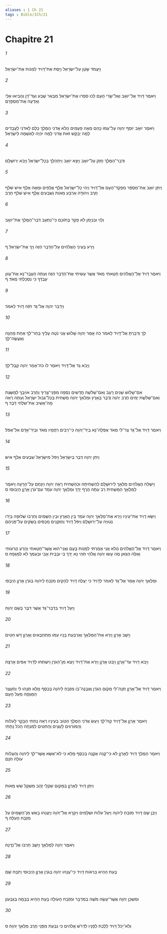 ```yaml
---
aliases : 1 Ch 21
tags : Bible/1Ch/21
---
```


# Chapitre 21

###### 1
וַיַּעֲמֹד שָׂטָן עַל־יִשְׂרָאֵל וַיָּסֶת אֶת־דָּוִיד לִמְנֹות אֶת־יִשְׂרָאֵל׃
###### 2
וַיֹּאמֶר דָּוִיד אֶל־יֹואָב וְאֶל־שָׂרֵי הָעָם לְכוּ סִפְרוּ אֶת־יִשְׂרָאֵל מִבְּאֵר שֶׁבַע וְעַד־דָּן וְהָבִיאוּ אֵלַי וְאֵדְעָה אֶת־מִסְפָּרָם׃
###### 3
וַיֹּאמֶר יֹואָב יֹוסֵף יְהוָה עַל־עַמֹּו כָּהֵם מֵאָה פְעָמִים הֲלֹא אֲדֹנִי הַמֶּלֶךְ כֻּלָּם לַאדֹנִי לַעֲבָדִים לָמָּה יְבַקֵּשׁ זֹאת אֲדֹנִי לָמָּה יִהְיֶה לְאַשְׁמָה לְיִשְׂרָאֵל׃
###### 4
וּדְבַר־הַמֶּלֶךְ חָזַק עַל־יֹואָב וַיֵּצֵא יֹואָב וַיִּתְהַלֵּךְ בְּכָל־יִשְׂרָאֵל וַיָּבֹא יְרוּשָׁלִָם׃
###### 5
וַיִּתֵּן יֹואָב אֶת־מִסְפַּר מִפְקַד־הָעָם אֶל־דָּוִיד וַיְהִי כָל־יִשְׂרָאֵל אֶלֶף אֲלָפִים וּמֵאָה אֶלֶף אִישׁ שֹׁלֵף חֶרֶב וִיהוּדָה אַרְבַּע מֵאֹות וְשִׁבְעִים אֶלֶף אִישׁ שֹׁלֵף חָרֶב׃
###### 6
וְלֵוִי וּבִנְיָמִן לֹא פָקַד בְּתֹוכָם כִּי־נִתְעַב דְּבַר־הַמֶּלֶךְ אֶת־יֹואָב׃
###### 7
וַיֵּרַע בְּעֵינֵי הָאֱלֹהִים עַל־הַדָּבָר הַזֶּה וַיַּךְ אֶת־יִשְׂרָאֵל׃ ף
###### 8
וַיֹּאמֶר דָּוִיד אֶל־הָאֱלֹהִים חָטָאתִי מְאֹד אֲשֶׁר עָשִׂיתִי אֶת־הַדָּבָר הַזֶּה וְעַתָּה הַעֲבֶר־נָא אֶת־עֲוֹון עַבְדְּךָ כִּי נִסְכַּלְתִּי מְאֹד׃ ף
###### 9
וַיְדַבֵּר יְהוָה אֶל־גָּד חֹזֵה דָוִיד לֵאמֹר׃
###### 10
לֵךְ וְדִבַּרְתָּ אֶל־דָּוִיד לֵאמֹר כֹּה אָמַר יְהוָה שָׁלֹושׁ אֲנִי נֹטֶה עָלֶיךָ בְּחַר־לְךָ אַחַת מֵהֵנָּה וְאֶעֱשֶׂה־לָּךְ׃
###### 11
וַיָּבֹא גָד אֶל־דָּוִיד וַיֹּאמֶר לֹו כֹּה־אָמַר יְהוָה קַבֶּל־לָךְ׃
###### 12
אִם־שָׁלֹושׁ שָׁנִים רָעָב וְאִם־שְׁלֹשָׁה חֳדָשִׁים נִסְפֶּה מִפְּנֵי־צָרֶיךָ וְחֶרֶב אֹויְבֶךָ לְמַשֶּׂגֶת וְאִם־שְׁלֹשֶׁת יָמִים חֶרֶב יְהוָה וְדֶבֶר בָּאָרֶץ וּמַלְאַךְ יְהוָה מַשְׁחִית בְּכָל־גְּבוּל יִשְׂרָאֵל וְעַתָּה רְאֵה מָה־אָשִׁיב אֶת־שֹׁלְחִי דָּבָר׃ ף
###### 13
וַיֹּאמֶר דָּוִיד אֶל־גָּד צַר־לִי מְאֹד אֶפְּלָה־נָּא בְיַד־יְהוָה כִּי־רַבִּים רַחֲמָיו מְאֹד וּבְיַד־אָדָם אַל־אֶפֹּל׃
###### 14
וַיִּתֵּן יְהוָה דֶּבֶר בְּיִשְׂרָאֵל וַיִּפֹּל מִיִּשְׂרָאֵל שִׁבְעִים אֶלֶף אִישׁ׃
###### 15
וַיִּשְׁלַח הָאֱלֹהִים מַלְאָךְ לִירוּשָׁלִַם לְהַשְׁחִיתָהּ וּכְהַשְׁחִית רָאָה יְהוָה וַיִּנָּחֶם עַל־הָרָעָה וַיֹּאמֶר לַמַּלְאָךְ הַמַּשְׁחִית רַב עַתָּה הֶרֶף יָדֶךָ וּמַלְאַךְ יְהוָה עֹמֵד עִם־גֹּרֶן אָרְןָן הַיְבוּסִי׃ ס
###### 16
וַיִּשָּׂא דָוִיד אֶת־עֵינָיו וַיַּרְא אֶת־מַלְאַךְ יְהוָה עֹמֵד בֵּין הָאָרֶץ וּבֵין הַשָּׁמַיִם וְחַרְבֹּו שְׁלוּפָה בְּיָדֹו נְטוּיָה עַל־יְרוּשָׁלִָם וַיִּפֹּל דָּוִיד וְהַזְּקֵנִים מְכֻסִּים בַּשַּׂקִּים עַל־פְּנֵיהֶם׃
###### 17
וַיֹּאמֶר דָּוִיד אֶל־הָאֱלֹהִים הֲלֹא אֲנִי אָמַרְתִּי לִמְנֹות בָּעָם וַאֲנִי־הוּא אֲשֶׁר־חָטָאתִי וְהָרֵעַ הֲרֵעֹותִי וְאֵלֶּה הַצֹּאן מֶה עָשׂוּ יְהוָה אֱלֹהַי תְּהִי נָא יָדְךָ בִּי וּבְבֵית אָבִי וּבְעַמְּךָ לֹא לְמַגֵּפָה׃ ס
###### 18
וּמַלְאַךְ יְהוָה אָמַר אֶל־גָּד לֵאמֹר לְדָוִיד כִּי יַעֲלֶה דָוִיד לְהָקִים מִזְבֵּחַ לַיהוָה בְּגֹרֶן אָרְןָן הַיְבֻסִי׃
###### 19
וַיַּעַל דָּוִיד בִּדְבַר־גָּד אֲשֶׁר דִּבֶּר בְּשֵׁם יְהוָה׃
###### 20
וַיָּשָׁב אָרְןָן וַיַּרְא אֶת־הַמַּלְאָךְ וְאַרְבַּעַת בָּנָיו עִמֹּו מִתְחַבְּאִים וְאָרְןָן דָּשׁ חִטִּים׃
###### 21
וַיָּבֹא דָוִיד עַד־אָרְןָן וַיַּבֵּט אָרְןָן וַיַּרְא אֶת־דָּוִיד וַיֵּצֵא מִן־הַגֹּרֶן וַיִּשְׁתַּחוּ לְדָוִיד אַפַּיִם אָרְצָה׃
###### 22
וַיֹּאמֶר דָּוִיד אֶל־אָרְןָן תְּנָה־לִּי מְקֹום הַגֹּרֶן וְאֶבְנֶה־בֹּו מִזְבֵּחַ לַיהוָה בְּכֶסֶף מָלֵא תְּנֵהוּ לִי וְתֵעָצַר הַמַּגֵּפָה מֵעַל הָעָם׃
###### 23
וַיֹּאמֶר אָרְןָן אֶל־דָּוִיד קַח־לָךְ וְיַעַשׂ אֲדֹנִי הַמֶּלֶךְ הַטֹּוב בְּעֵינָיו רְאֵה נָתַתִּי הַבָּקָר לָעֹלֹות וְהַמֹּורִגִּים לָעֵצִים וְהַחִטִּים לַמִּנְחָה הַכֹּל נָתָתִּי׃
###### 24
וַיֹּאמֶר הַמֶּלֶךְ דָּוִיד לְאָרְןָן לֹא כִּי־קָנֹה אֶקְנֶה בְּכֶסֶף מָלֵא כִּי לֹא־אֶשָּׂא אֲשֶׁר־לְךָ לַיהוָה וְהַעֲלֹות עֹולָה חִנָּם׃
###### 25
וַיִּתֵּן דָּוִיד לְאָרְןָן בַּמָּקֹום שִׁקְלֵי זָהָב מִשְׁקָל שֵׁשׁ מֵאֹות׃
###### 26
וַיִּבֶן שָׁם דָּוִיד מִזְבֵּחַ לַיהוָה וַיַּעַל עֹלֹות וּשְׁלָמִים וַיִּקְרָא אֶל־יְהוָה וַיַּעֲנֵהוּ בָאֵשׁ מִן־הַשָּׁמַיִם עַל מִזְבַּח הָעֹלָה׃ ף
###### 27
וַיֹּאמֶר יְהוָה לַמַּלְאָךְ וַיָּשֶׁב חַרְבֹּו אֶל־נְדָנָהּ׃
###### 28
בָּעֵת הַהִיא בִּרְאֹות דָּוִיד כִּי־עָנָהוּ יְהוָה בְּגֹרֶן אָרְןָן הַיְבוּסִי וַיִּזְבַּח שָׁם׃
###### 29
וּמִשְׁכַּן יְהוָה אֲשֶׁר־עָשָׂה מֹשֶׁה בַמִּדְבָּר וּמִזְבַּח הָעֹולָה בָּעֵת הַהִיא בַּבָּמָה בְּגִבְעֹון׃
###### 30
וְלֹא־יָכֹל דָּוִיד לָלֶכֶת לְפָנָיו לִדְרֹשׁ אֱלֹהִים כִּי נִבְעַת מִפְּנֵי חֶרֶב מַלְאַךְ יְהוָה׃ ס

